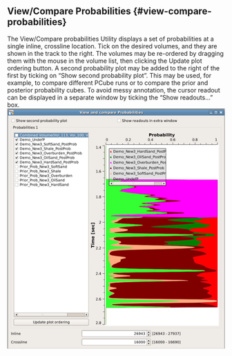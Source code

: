 ## View/Compare Probabilities {#view-compare-probabilities}

The View/Compare probabilities Utility displays a set of probabilities at a single inline, crossline location. Tick on the desired volumes, and they are shown in the track to the right. The volumes may be re-ordered by dragging them with the mouse in the volume list, then clicking the Update plot ordering button. A second probability plot may be added to the right of the first by ticking on “Show second probability plot”. This may be used, for example, to compare different PCube runs or to compare the prior and posterior probability cubes. To avoid messy annotation, the cursor readout can be displayed in a separate window by ticking the “Show readouts…” box.   
![](/assets/060_Workflow.png)

